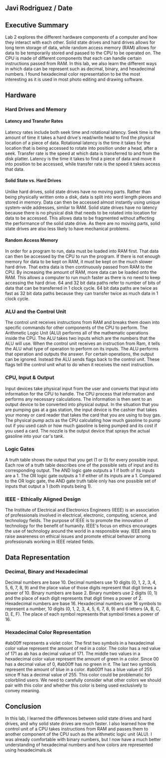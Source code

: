 ## Javi Rodriguez / Date

## Executive Summary 
Lab 2 explores the different hardware components of a computer and how they interact with each other. Solid state drives and hard drives allows for long term storage of data, while random access memory (RAM) allows for data to be temporarily stored and passed to the CPU to be operated on. The CPU is made of different components that each can handle certain instructions passed from RAM. In this lab, we also learn the different ways in which data can be represent such as decimal, binary, and hexadecimal numbers. I found hexadecimal color representation to be the most interesting as it is used in most photo editing and drawing software.

## Hardware
### Hard Drives and Memory
#### Latency and Transfer Rates
Latency rates include both seek time and rotational latency. Seek time is the amount of time it takes a hard drive's read/write head to find the physical location of a piece of data. Rotational latency is the time it takes for the location that is being accessed to rotate into position under a head, after a seek. Transfer rate is the speed at which data is transferred to and from the disk platter. Latency is the time it takes to find a piece of data and move it into position to be accessed, while transfer rate is the speed it takes access that data.
#### Solid State vs. Hard Drives
Unlike hard drives, solid state drives have no moving parts. Rather than being physically written onto a disk, data is split into word length pieces and stored in memory. Data can then be accessed almost instantly using unique system-wide addresses, similar to RAM. Solid state drives have no latency because there is no physical disk that needs to be rotated into location for data to be accessed. This allows data to be fragmented without affecting the performance of the solid state drive. As there are no moving parts, solid state drives are also less likely to have mechanical problems.
#### Random Access Memory
In order for a program to run, data must be loaded into RAM first. That data can then be accessed by the CPU to run the program. If there is not enough memory for data to be kept on RAM, it must be kept on the much slower hard drive. That extra data is then continuously passed from RAM to the CPU. By increasing the amount of RAM, more data can be loaded onto the RAM. This allows a computer to run much faster as there is no need to keep accessing the hard drive. 64 and 32 bit data paths refer to number of bits of data that can be transferred in 1 clock cycle. 64 bit data paths are twice as fast as 32 bit data paths because they can transfer twice as much data in 1 clock cycle.

### ALU and the Control Unit
The control unit receives instructions from RAM and breaks them down into specific commands for other components of the CPU to perform. The Arithmetic Logic Unit (ALU) performs all of the mathematic operations inside the CPU. The ALU takes two inputs which are the numbers that the ALU will use. When the control unit receives an instruction from Ram, it tells the ALU what type of operation to perform on its inputs. The ALU performs that operation and outputs the answer. For certain operations, the output can be ignored. Instead the ALU sends flags back to the control unit. These flags tell the control unit what to do when it receives the next instruction.
### CPU, Input & Output
Input devices take physical input from the user and converts that input into information for the CPU to handle. The CPU process that information and performs any necessary calculations. The information is then sent to an output device to be converted into physical output. In the situation that you are pumping gas at a gas station, the input device is the cashier that takes your money or card reader that takes the card that you are using to buy gas. The physical pump acts as the CPU calculating how much gasoline to pump out if you used cash or how much gasoline is being pumped and its cost if you used a card. The nozzle is the output device that sprays the actual gasoline into your car's tank.
### Logic Gates
A truth table shows the output that you get (1 or 0) for every possible input. Each row of a truth table describes one of the possible sets of input and its corresponding output. The AND logic gate outputs a 1 if both of its inputs are a 1. The OR logic gate outputs a 1 if either of its inputs are a 1. Compared to the OR logic gate, the AND gate truth table only has one possible set of inputs that output a 1 (both inputs being 1).
### IEEE - Ethically Aligned Design
The Institute of Electrical and Electronics Engineers (IEEE) is an association of professionals involved in electrical, electronic, computing, science, and technology fields. The purpose of IEEE is to promote the innovation of technology for the benefit of humanity. IEEE's focus on ethics encourages the use of technology around the world in a responsible way. IEEE aims to raise awareness on ethical issues and promote ethical behavior among professionals working in IEEE related fields.

## Data Representation
### Decimal, Binary and Hexadecimal
Decimal numbers are base 10. Decimal numbers use 10 digits (0, 1, 2, 3, 4, 5, 6, 7, 8, 9) and the place value of those digits represent that digit times a power of 10. Binary numbers are base 2. Binary numbers use 2 digits (0, 1) and the place of each digit represents that digit times a power of 2. Hexadecimal numbers are base 16. Hexadecimal numbers use 16 symbols to represent a number, 10 digits (0, 1, 2, 3, 4, 5, 6, 7, 8, 9) and 6 letters (A, B, C, D, E, F). The place of each symbol represents that symbol times a power of 16.
### Hexadecimal Color Representation
#ab00ff represents a violet color. The first two symbols in a hexadecimal color value represent the amount of red in a color. The color has a red value of 171 as ab has a decimal value of 171. The middle two values in a hexadecimal color value represent the amount of green in a color. Since 00 has a decimal value of 0, #ab00ff has no green in it. The last two symbols represent the amount of blue in a color. #ab00ff has a blue value of 255 since ff has a decimal value of 255. This color could be problematic for colorblind users. We need to carefully consider what other colors we should pair with this color and whether this color is being used exclusively to convey meaning.
## Conclusion
In this lab, I learned the differences between solid state drives and hard drives, and why solid state drives are much faster. I also learned how the control unit of a CPU takes instructions from RAM and passes them to another component of the CPU such as the arithmetic logic unit (ALU). I was already comfortable with binary numbers, but I now have a much better understanding of hexadecimal numbers and how colors are represented using hexadecimals.ok
